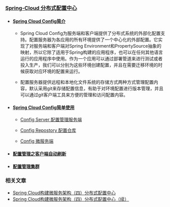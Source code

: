 ### [Spring-Cloud 分布式配置中心](https://github.com/timebusker/spring-cloud-study/tree/master/spring-cloud-study-2-1/)

- #### [Spring Cloud Config简介](#)
  
   + Spring Cloud Config为服务端和客户端提供了分布式系统的外部化配置支持。配置服务器为各应用的所有环境提供了一个中心化的外部配置。它实现了对服务端和客户端对Spring Environment和PropertySource抽象的映射，所以它除了适用于Spring构建的应用程序，也可以在任何其他语言运行的应用程序中使用。作为一个应用可以通过部署管道来进行测试或者投入生产，我们可以分别为这些环境创建配置，并且在需要迁移环境的时候获取对应环境的配置来运行。   
    
   +  配置服务器提供远程和本地化文件系统的存储方式两种方式管理配置内容，默认采用git来存储配置信息，有助于对环境配置进行版本管理，并且可以通过git客户端工具来方便的管理和访问配置内容。

- #### [Spring Cloud Config简单使用](#)  
   + [Config Server 配置管理服务端](https://github.com/timebusker/spring-cloud-study/tree/master/spring-cloud-study-1-1/spring-cloud-study-2-1-1)  
   
   + [Config Repostory 配置仓库](http://git.oschina.net/timebusker/spring--cloud-config-repo)  
   
   + [Config 微服务端](https://github.com/timebusker/spring-cloud-study/tree/master/spring-cloud-study-1-1/spring-cloud-study-2-1-1)  


- #### [配置管理之客户端自动刷新]()



- #### [配置管理集群]()




### 相关文章
   - [Spring Cloud构建微服务架构（四）分布式配置中心](http://blog.didispace.com/springcloud4/)  
   - [Spring Cloud构建微服务架构（四）分布式配置中心（续）](http://blog.didispace.com/springcloud4-2//)  




